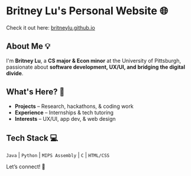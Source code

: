 # Britney Lu's Personal Website 🌐  

Check it out here: [britneylu.github.io](https://britneylu.github.io/britneylu/)  

## About Me 💡  
I'm **Britney Lu**, a **CS major & Econ minor** at the University of Pittsburgh, passionate about **software development, UX/UI, and bridging the digital divide**.  

## What's Here? 🚀  
- **Projects** – Research, hackathons, & coding work  
- **Experience** – Internships & tech tutoring  
- **Interests** – UX/UI, app dev, & web design  

## Tech Stack 💻  
`Java` | `Python` | `MIPS Assembly` | `C` | `HTML/CSS`

Let’s connect! 🚀  

